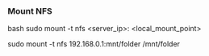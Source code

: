 ### Mount NFS

bash
sudo mount -t nfs <server_ip>:<path> <local_mount_point>

sudo mount -t nfs 192.168.0.1:mnt/folder /mnt/folder
